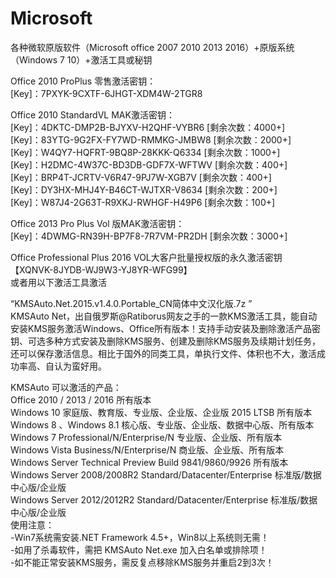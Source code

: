 # Microsoft
各种微软原版软件（Microsoft office 2007 2010 2013 2016）+原版系统（Windows 7 10）+激活工具或秘钥



Office 2010 ProPlus 零售激活密钥：<br />
[Key]：7PXYK-9CXTF-6JHGT-XDM4W-2TGR8

Office 2010 StandardVL MAK激活密钥：<br />
[Key]：4DKTC-DMP2B-BJYXV-H2QHF-VYBR6 [剩余次数：4000+]<br />
[Key]：83YTG-9G2FX-FY7WD-RMMKG-JMBW8 [剩余次数：2000+]<br />
[Key]：W4QY7-HQFRT-9BQ8P-28KKK-Q6334 [剩余次数：1000+]<br />
[Key]：H2DMC-4W37C-BD3DB-GDF7X-WFTWV [剩余次数：400+]<br />
[Key]：BRP4T-JCRTV-V6R47-9PJ7W-XGB7V [剩余次数：400+]<br />
[Key]：DY3HX-MHJ4Y-B46CT-WJTXR-V8634 [剩余次数：200+]<br />
[Key]：W87J4-2G63T-R9XKJ-RWHGF-H49P6 [剩余次数：100+]<br />

Office 2013 Pro Plus Vol 版MAK激活密钥：<br />
[Key]：4DWMG-RN39H-BP7F8-7R7VM-PR2DH [剩余次数：3000+]





Office Professional Plus 2016 VOL大客户批量授权版的永久激活密钥 【XQNVK-8JYDB-WJ9W3-YJ8YR-WFG99】<br />
或者用以下激活工具激活


“KMSAuto.Net.2015.v1.4.0.Portable_CN简体中文汉化版.7z ” <br />
KMSAuto Net，出自俄罗斯@Ratiborus网友之手的一款KMS激活工具，能自动安装KMS服务激活Windows、Office所有版本！支持手动安装及删除激活产品密钥、可选多种方式安装及删除KMS服务、创建及删除KMS服务及续期计划任务，还可以保存激活信息。相比于国外的同类工具，单执行文件、体积也不大，激活成功率高、自认为蛮好用。

KMSAuto 可以激活的产品：<br />
Office 2010 / 2013 / 2016 所有版本<br />
Windows 10  家庭版、教育版、专业版、企业版、企业版 2015 LTSB 所有版本<br />
Windows 8 、Windows 8.1 核心版、专业版、企业版、数据中心版、所有版本<br />
Windows 7 Professional/N/Enterprise/N 专业版、企业版、所有版本<br />
Windows Vista Business/N/Enterprise/N 商业版、企业版、所有版本<br />
Windows Server Technical Preview Build 9841/9860/9926 所有版本<br />
Windows Server 2008/2008R2 Standard/Datacenter/Enterprise 标准版/数据中心版/企业版<br />
Windows Server 2012/2012R2 Standard/Datacenter/Enterprise 标准版/数据中心版/企业版<br />
使用注意：<br />
-Win7系统需安装.NET Framework 4.5+，Win8以上系统则无需！<br />
-如用了杀毒软件，需把  KMSAuto Net.exe 加入白名单或排除项！<br />
-如不能正常安装KMS服务，需反复点移除KMS服务并重启2到3次！<br />
